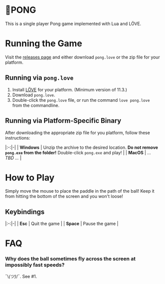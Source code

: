 # 🏓PONG

This is a single player Pong game implemented with Lua and LÖVE.

# Running the Game

Visit the [releases page](https://github.com/JoeBobMiles/Pong/releases) and
either download `pong.love` or the zip file for your platform.

## Running via `pong.love`

1.  Install [LÖVE](https://love2d.org/) for your platform.
    (Minimum version of 11.3.)
2.  Download `pong.love`.
3.  Double-click the `pong.love` file, or run the command `love pong.love` from
    the commandline.

## Running via Platform-Specific Binary

After downloading the appropriate zip file for you platform, follow these
instructions:

|:-:|-|
| **Windows** | Unzip the archive to the desired location. **Do not remove `pong.exe` from the folder!** Double-click `pong.exe` and play! |
| **MacOS** | _... TBD ..._ |

# How to Play

Simply move the mouse to place the paddle in the path of the ball! Keep it from
hitting the bottom of the screen and you won't loose!

## Keybindings

|:-:|-|
| **Esc** | Quit the game |
| **Space** | Pause the game |

# FAQ

### Why does the ball sometimes fly across the screen at impossibly fast speeds?

¯\\_(ツ)_/¯. See #1.